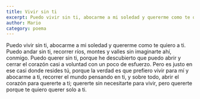 ```yaml
---
title: Vivir sin ti
excerpt: Puedo vivir sin ti, abocarme a mi soledad y quererme como te quiero a ti. Puedo andar sin ti, recorrer ríos, montes y valles sin imaginarte ahí, conmigo.
author: Mario
category: poema
---
```


Puedo vivir sin ti, abocarme a mi soledad y quererme como te quiero a ti. Puedo andar sin ti, recorrer ríos, montes y valles sin imaginarte ahí, conmigo. Puedo querer sin ti, porque he descubierto que puedo abrir y cerrar el corazón casi a voluntad con un poco de esfuerzo. Pero es justo en ese casi donde resides tú, porque la verdad es que prefiero vivir para mí y abocarme a ti, recorrer el mundo pensando en ti, y sobre todo, abrir el corazón para quererte a ti;  quererte sin necesitarte para vivir, pero quererte porque te quiero querer solo a ti. 
